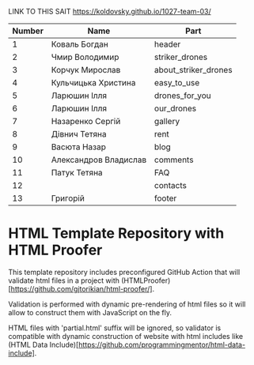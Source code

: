 LINK TO THIS SAIT https://koldovsky.github.io/1027-team-03/

| Number |       Name            |         Part         |
|--------|-----------------------|----------------------|
|   1    |   Коваль Богдан       |        header        |
|   2    |  Чмир Володимир       |   striker_drones     |
|   3    | Корчук Мирослав       | about_striker_drones |
|   4    | Кульчицька Христина   |     easy_to_use      |
|   5    |   Ларюшин Ілля        |   drones_for_you     |
|   6    |   Ларюшин Ілля        |     our_drones       |
|   7    | Назаренко Сергій      |       gallery        |
|   8    |   Дівнич Тетяна       |        rent          |
|   9    |   Васюта Назар        |        blog          |
|   10   | Александров Владислав |      comments        |
|   11   |   Патук Тетяна        |         FAQ          |
|   12   |                       |       contacts       |
|   13   |      Григорій         |        footer        |

# HTML Template Repository with HTML Proofer

This template repository includes preconfigured GitHub Action that will validate html files in a project with (HTMLProofer)[https://github.com/gjtorikian/html-proofer/].

Validation is performed with dynamic pre-rendering of html files so it will allow to construct them with JavaScript on the fly.

HTML files with 'partial.html' suffix will be ignored, so validator is compatible with dynamic construction of website with html includes like (HTML Data Include)[https://github.com/programmingmentor/html-data-include].

